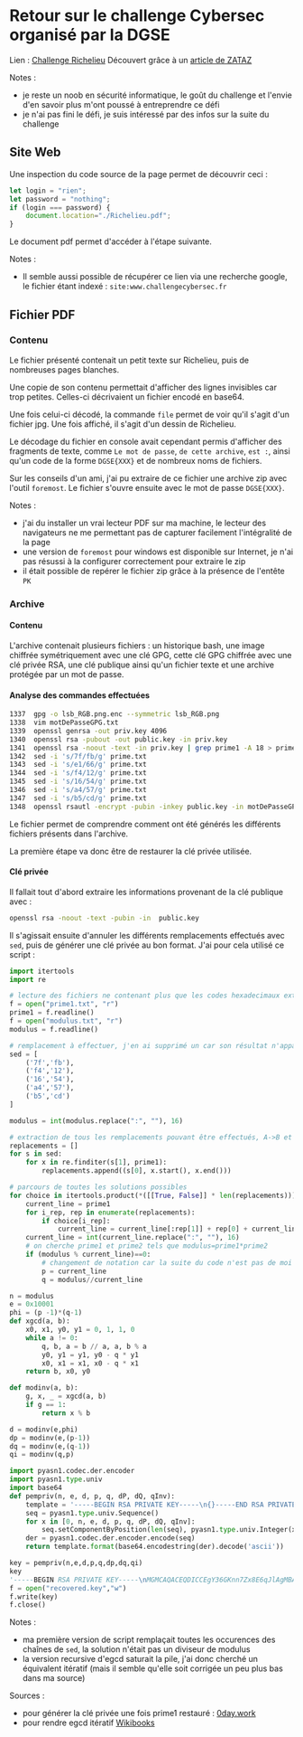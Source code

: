 # Retour sur le challenge Cybersec organisé par la DGSE

Lien : [Challenge Richelieu](https://www.challengecybersec.fr/)
Découvert grâce à un [article de ZATAZ](https://www.zataz.com/concours-dgse-richelieu/)

Notes :
 - je reste un noob en sécurité informatique, le goût du challenge et l'envie d'en savoir plus m'ont poussé à entreprendre ce défi
 - je n'ai pas fini le défi, je suis intéressé par des infos sur la suite du challenge

## Site Web

Une inspection du code source de la page permet de découvrir ceci :

```javascript
let login = "rien";
let password = "nothing";
if (login === password) {
    document.location="./Richelieu.pdf";
}
```

Le document pdf permet d'accéder à l'étape suivante.

Notes :
 - Il semble aussi possible de récupérer ce lien via une recherche google, le fichier étant indexé : `site:www.challengecybersec.fr`

## Fichier PDF

### Contenu

Le fichier présenté contenait un petit texte sur Richelieu, puis de nombreuses pages blanches.

Une copie de son contenu permettait d'afficher des lignes invisibles car trop petites. Celles-ci décrivaient un fichier encodé en base64.

Une fois celui-ci décodé, la commande `file` permet de voir qu'il s'agit d'un fichier jpg. Une fois affiché, il s'agit d'un dessin de Richelieu.

Le décodage du fichier en console avait cependant permis d'afficher des fragments de texte, comme `Le mot de passe`, `de cette archive`, `est :`, ainsi qu'un code de la forme `DGSE{XXX}` et de nombreux noms de fichiers.

Sur les conseils d'un ami, j'ai pu extraire de ce fichier une archive zip avec l'outil `foremost`. Le fichier s'ouvre ensuite avec le mot de passe `DGSE{XXX}`.

Notes :
 - j'ai du installer un vrai lecteur PDF sur ma machine, le lecteur des navigateurs ne me permettant pas de capturer facilement l'intégralité de la page
 - une version de `foremost` pour windows est disponible sur Internet, je n'ai pas résussi à la configurer correctement pour extraire le zip
 - il était possible de repérer le fichier zip grâce à la présence de l'entête `PK`

### Archive

#### Contenu

L'archive contenait plusieurs fichiers : un historique bash, une image chiffrée symétriquement avec une clé GPG, cette clé GPG chiffrée avec une clé privée RSA, une clé publique ainsi qu'un fichier texte et une archive protégée par un mot de passe.

#### Analyse des commandes effectuées

```bash
1337  gpg -o lsb_RGB.png.enc --symmetric lsb_RGB.png
1338  vim motDePasseGPG.txt
1339  openssl genrsa -out priv.key 4096
1340  openssl rsa -pubout -out public.key -in priv.key
1341  openssl rsa -noout -text -in priv.key | grep prime1 -A 18 > prime.txt
1342  sed -i 's/7f/fb/g' prime.txt
1343  sed -i 's/e1/66/g' prime.txt
1344  sed -i 's/f4/12/g' prime.txt
1345  sed -i 's/16/54/g' prime.txt
1346  sed -i 's/a4/57/g' prime.txt
1347  sed -i 's/b5/cd/g' prime.txt
1348  openssl rsautl -encrypt -pubin -inkey public.key -in motDePasseGPG.txt -out motDePasseGPG.txt.enc
```

Le fichier permet de comprendre comment ont été générés les différents fichiers présents dans l'archive.

La première étape va donc être de restaurer la clé privée utilisée.

#### Clé privée

Il fallait tout d'abord extraire les informations provenant de la clé publique avec :

```bash
openssl rsa -noout -text -pubin -in  public.key
```

Il s'agissait ensuite d'annuler les différents remplacements effectués avec `sed`, puis de générer une clé privée au bon format. J'ai pour cela utilisé ce script :

```python
import itertools
import re

# lecture des fichiers ne contenant plus que les codes hexadecimaux extraits de prime.txt et de la clé publique
f = open("prime1.txt", "r")
prime1 = f.readline()
f = open("modulus.txt", "r")
modulus = f.readline()

# remplacement à effectuer, j'en ai supprimé un car son résultat n'apparaît pas dans le code hexadécimal
sed = [
	('7f','fb'), 
	('f4','12'), 
	('16','54'), 
	('a4','57'), 
	('b5','cd')
]

modulus = int(modulus.replace(":", ""), 16)

# extraction de tous les remplacements pouvant être effectués, A->B et BB en résultat pouvant provenir de AA, AB, BA ou BB
replacements = []
for s in sed:
	for x in re.finditer(s[1], prime1):
		replacements.append((s[0], x.start(), x.end()))

# parcours de toutes les solutions possibles
for choice in itertools.product(*([[True, False]] * len(replacements))):
	current_line = prime1
	for i_rep, rep in enumerate(replacements):
		if choice[i_rep]:
			current_line = current_line[:rep[1]] + rep[0] + current_line[rep[2]:]
	current_line = int(current_line.replace(":", ""), 16)
	# on cherche prime1 et prime2 tels que modulus=prime1*prime2
	if (modulus % current_line)==0:
		# changement de notation car la suite du code n'est pas de moi :)
		p = current_line
		q = modulus//current_line

n = modulus
e = 0x10001
phi = (p -1)*(q-1)
def xgcd(a, b):
    x0, x1, y0, y1 = 0, 1, 1, 0
    while a != 0:
        q, b, a = b // a, a, b % a
        y0, y1 = y1, y0 - q * y1
        x0, x1 = x1, x0 - q * x1
    return b, x0, y0

def modinv(a, b):
    g, x, _ = xgcd(a, b)
    if g == 1:
        return x % b

d = modinv(e,phi)
dp = modinv(e,(p-1))
dq = modinv(e,(q-1))
qi = modinv(q,p)

import pyasn1.codec.der.encoder
import pyasn1.type.univ
import base64
def pempriv(n, e, d, p, q, dP, dQ, qInv):
    template = '-----BEGIN RSA PRIVATE KEY-----\n{}-----END RSA PRIVATE KEY-----\n'
    seq = pyasn1.type.univ.Sequence()
    for x in [0, n, e, d, p, q, dP, dQ, qInv]:
        seq.setComponentByPosition(len(seq), pyasn1.type.univ.Integer(x))
    der = pyasn1.codec.der.encoder.encode(seq)
    return template.format(base64.encodestring(der).decode('ascii'))

key = pempriv(n,e,d,p,q,dp,dq,qi)
key
'-----BEGIN RSA PRIVATE KEY-----\nMGMCAQACEQDICCEgY36GKnn7Zx8E6qJlAgMBAAECEH+rmKEYf7fXIPGHhsXaDj0CCQDzgJALl2VQ\n7wIJANJMZcP2HhnrAgkAvnmFtBuEfG8CCBjtJULM8VRxAgkA7M4iNPZ4lKs=\n-----END RSA PRIVATE KEY-----\n'
f = open("recovered.key","w")
f.write(key)
f.close()
```

Notes :
 - ma première version de script remplaçait toutes les occurences des chaînes de `sed`, la solution n'était pas un diviseur de modulus
 - la version recursive d'egcd saturait la pile, j'ai donc cherché un équivalent itératif (mais il semble qu'elle soit corrigée un peu plus bas dans ma source)

Sources :
 - pour générer la clé privée une fois prime1 restauré : [0day.work](https://0day.work/how-i-recovered-your-private-key-or-why-small-keys-are-bad/)
 - pour rendre egcd itératif [Wikibooks](https://en.wikibooks.org/wiki/Algorithm_Implementation/Mathematics/Extended_Euclidean_algorithm)
